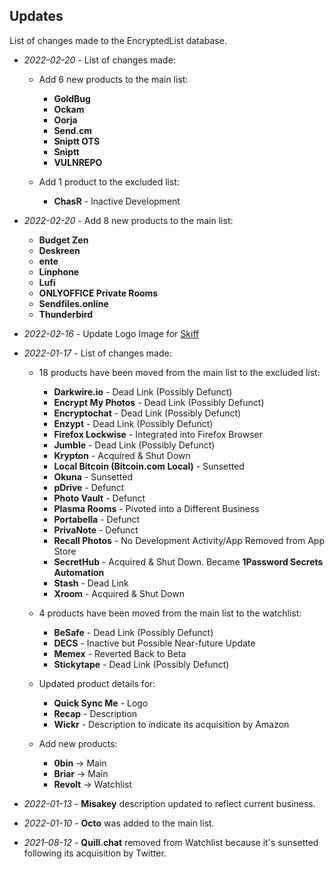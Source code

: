## Updates

List of changes made to the EncryptedList database.

* _2022-02-20_ - List of changes made:

  * Add 6 new products to the main list:
    * **GoldBug**
    * **Ockam**
    * **Oorja**
    * **Send.cm**
    * **Sniptt OTS**
    * **Sniptt**
    * **VULNREPO**

  * Add 1 product to the excluded list:
    * **ChasR** - Inactive Development

* _2022-02-20_ - Add 8 new products to the main list:

  * **Budget Zen**
  * **Deskreen**
  * **ente**
  * **Linphone**
  * **Lufi**
  * **ONLYOFFICE Private Rooms**
  * **Sendfiles.online**
  * **Thunderbird**

* _2022-02-16_ - Update Logo Image for [Skiff](https://skiff.org)

* _2022-01-17_ - List of changes made:

  * 18 products have been moved from the main list to the excluded list:

    * **Darkwire.io** - Dead Link (Possibly Defunct)
    * **Encrypt My Photos** - Dead Link (Possibly Defunct)
    * **Encryptochat** - Dead Link (Possibly Defunct)
    * **Enzypt** - Dead Link (Possibly Defunct)
    * **Firefox Lockwise** - Integrated into Firefox Browser
    * **Jumble** - Dead Link (Possibly Defunct)
    * **Krypton** - Acquired & Shut Down
    * **Local Bitcoin (Bitcoin.com Local)** - Sunsetted
    * **Okuna** - Sunsetted
    * **pDrive** - Defunct
    * **Photo Vault** - Defunct
    * **Plasma Rooms** - Pivoted into a Different Business
    * **Portabella** - Defunct
    * **PrivaNote** - Defunct
    * **Recall Photos** - No Development Activity/App Removed from App Store
    * **SecretHub** - Acquired & Shut Down. Became **1Password Secrets Automation**
    * **Stash** - Dead Link
    * **Xroom** - Acquired & Shut Down

  * 4 products have been moved from the main list to the watchlist:

    * **BeSafe** - Dead Link (Possibly Defunct)
    * **DECS** - Inactive but Possible Near-future Update
    * **Memex** - Reverted Back to Beta
    * **Stickytape** - Dead Link (Possibly Defunct)

  * Updated product details for:

    * **Quick Sync Me** - Logo
    * **Recap** - Description
    * **Wickr** - Description to indicate its acquisition by Amazon

  * Add new products:

    * **0bin** &rarr; Main
    * **Briar** &rarr; Main
    * **Revolt** &rarr; Watchlist

* _2022-01-13_ - **Misakey** description updated to reflect current business.

* _2022-01-10_ - **Octo** was added to the main list.

* _2021-08-12_ - **Quill.chat** removed from Watchlist because it's sunsetted following its acquisition by Twitter.
